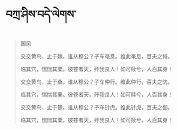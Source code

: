 # བཀྲ་ཤིས་བདེ་ལེགས་
> 国风
> 
> 交交黄鸟，止于棘。谁从穆公？子车奄息。维此奄息，百夫之特。
> 
> 临其穴，惴惴其栗。彼苍者天，歼我良人！如可赎兮，人百其身！
> 
> 交交黄鸟，止于桑。谁从穆公？子车仲行。维此仲行，百夫之防。
> 
> 临其穴，惴惴其栗。彼苍者天，歼我良人！如可赎兮，人百其身！
> 
> 交交黄鸟，止于楚。谁从穆公？子车针虎。维此针虎，百夫之御。
> 
> 临其穴，惴惴其栗。彼苍者天，歼我良人！如可赎兮，人百其身！
>